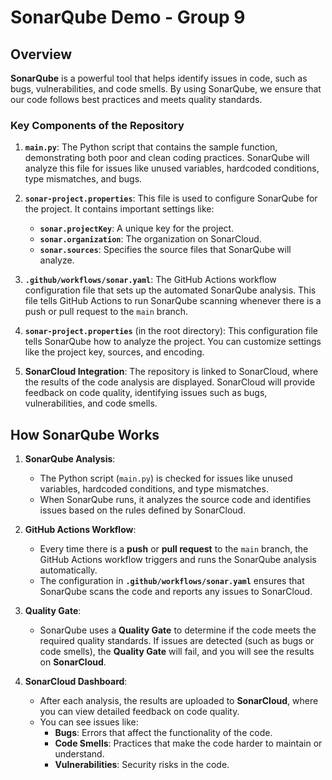 # SonarQube Demo - Group 9

## Overview

**SonarQube** is a powerful tool that helps identify issues in code, such as bugs, vulnerabilities, and code smells. By using SonarQube, we ensure that our code follows best practices and meets quality standards.

### Key Components of the Repository

1. **`main.py`**: The Python script that contains the sample function, demonstrating both poor and clean coding practices. SonarQube will analyze this file for issues like unused variables, hardcoded conditions, type mismatches, and bugs.

2. **`sonar-project.properties`**: This file is used to configure SonarQube for the project. It contains important settings like:
    - **`sonar.projectKey`**: A unique key for the project.
    - **`sonar.organization`**: The organization on SonarCloud.
    - **`sonar.sources`**: Specifies the source files that SonarQube will analyze.

3. **`.github/workflows/sonar.yaml`**: The GitHub Actions workflow configuration file that sets up the automated SonarQube analysis. This file tells GitHub Actions to run SonarQube scanning whenever there is a push or pull request to the `main` branch.

4. **`sonar-project.properties`** (in the root directory): This configuration file tells SonarQube how to analyze the project. You can customize settings like the project key, sources, and encoding.

5. **SonarCloud Integration**: The repository is linked to SonarCloud, where the results of the code analysis are displayed. SonarCloud will provide feedback on code quality, identifying issues such as bugs, vulnerabilities, and code smells.

## How SonarQube Works

1. **SonarQube Analysis**: 
   - The Python script (`main.py`) is checked for issues like unused variables, hardcoded conditions, and type mismatches.
   - When SonarQube runs, it analyzes the source code and identifies issues based on the rules defined by SonarCloud.

2. **GitHub Actions Workflow**:
   - Every time there is a **push** or **pull request** to the `main` branch, the GitHub Actions workflow triggers and runs the SonarQube analysis automatically.
   - The configuration in **`.github/workflows/sonar.yaml`** ensures that SonarQube scans the code and reports any issues to SonarCloud.

3. **Quality Gate**:
   - SonarQube uses a **Quality Gate** to determine if the code meets the required quality standards. If issues are detected (such as bugs or code smells), the **Quality Gate** will fail, and you will see the results on **SonarCloud**.

4. **SonarCloud Dashboard**:
   - After each analysis, the results are uploaded to **SonarCloud**, where you can view detailed feedback on code quality.
   - You can see issues like:
     - **Bugs**: Errors that affect the functionality of the code.
     - **Code Smells**: Practices that make the code harder to maintain or understand.
     - **Vulnerabilities**: Security risks in the code.

